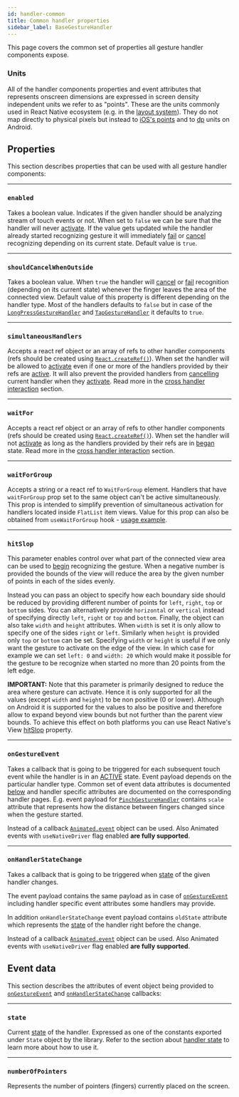 ```yaml
---
id: handler-common
title: Common handler properties
sidebar_label: BaseGestureHandler
---
```


This page covers the common set of properties all gesture handler components expose.

### Units

All of the handler components properties and event attributes that represents onscreen dimensions are expressed in screen density independent units we refer to as "points".
These are the units commonly used in React Native ecosystem (e.g. in the [layout system](http://facebook.github.io/react-native/docs/flexbox.html)).
They do not map directly to physical pixels but instead to [iOS's points](https://developer.apple.com/library/content/documentation/2DDrawing/Conceptual/DrawingPrintingiOS/GraphicsDrawingOverview/GraphicsDrawingOverview.html#//apple_ref/doc/uid/TP40010156-CH14-SW7) and to [dp](https://developer.android.com/guide/topics/resources/more-resources#Dimension) units on Android.

## Properties

This section describes properties that can be used with all gesture handler components:

---
### `enabled`

Takes a boolean value.
Indicates if the given handler should be analyzing stream of touch events or not.
When set to `false` we can be sure that the handler will never [activate](state.md#active).
If the value gets updated while the handler already started recognizing gesture it will immediately [fail](state.md#failed) or [cancel](state.md#cancelled) recognizing depending on its current state.
Default value is `true`.

---
### `shouldCancelWhenOutside`

Takes a boolean value.
When `true` the handler will [cancel](state.md#cancelled) or [fail](state.md#failed) recognition (depending on its current state) whenever the finger leaves the area of the connected view.
Default value of this property is different depending on the handler type.
Most of the handlers defaults to `false` but in case of the [`LongPressGestureHandler`](handler-longpress.md) and [`TapGestureHandler`](handler-tap.md) it defaults to `true`.

---
### `simultaneousHandlers`

Accepts a react ref object or an array of refs to other handler components (refs should be created using [`React.createRef()`](https://reactjs.org/docs/refs-and-the-dom.html)). When set the handler will be allowed to [activate](state.md#active) even if one or more of the handlers provided by their refs are [active](state.md#active). It will also prevent the provided handlers from [cancelling](state.md#cancelled) current handler when they [activate](state.md#active). Read more in the [cross handler interaction](interactions.md#simultaneous-recognition) section.

---
### `waitFor`

Accepts a react ref object or an array of refs to other handler components (refs should be created using [`React.createRef()`](https://reactjs.org/docs/refs-and-the-dom.html)). When set the handler will not [activate](state.md#active) as long as the handlers provided by their refs are in [began](state.md#began) state. Read more in the [cross handler interaction](interactions.md#awaiting-other-handlers) section.

---
### `waitForGroup`

Accepts a string or a react ref to `WaitForGroup` element. Handlers that have `waitForGroup` prop set to the same object can't be active simultaneously. This prop is intended to simplify prevention of simultaneous activation for handlers located inside `FlatList` item views. Value for this prop can also be obtained from `useWaitForGroup` hook - [usage example](../Example/swipeableAndWaitForGroup/index.js).

---
### `hitSlop`

This parameter enables control over what part of the connected view area can be used to [begin](state.md#began) recognizing the gesture.
When a negative number is provided the bounds of the view will reduce the area by the given number of points in each of the sides evenly.

Instead you can pass an object to specify how each boundary side should be reduced by providing different number of points for `left`, `right`, `top` or `bottom` sides.
You can alternatively provide `horizontal` or `vertical` instead of specifying directly `left`, `right` or `top` and `bottom`.
Finally, the object can also take `width` and `height` attributes.
When `width` is set it is only allow to specify one of the sides `right` or `left`.
Similarly when `height` is provided only `top` or `bottom` can be set.
Specifying `width` or `height` is useful if we only want the gesture to activate on the edge of the view. In which case for example we can set `left: 0` and `width: 20` which would make it possible for the gesture to be recognize when started no more than 20 points from the left edge.

__IMPORTANT:__ Note that this parameter is primarily designed to reduce the area where gesture can activate. Hence it is only supported for all the values (except `width` and `height`) to be non positive (0 or lower). Although on Android it is supported for the values to also be positive and therefore allow to expand beyond view bounds but not further than the parent view bounds. To achieve this effect on both platforms you can use React Native's View [hitSlop](https://facebook.github.io/react-native/docs/view.html#props) property.

---
### `onGestureEvent`

Takes a callback that is going to be triggered for each subsequent touch event while the handler is in an [ACTIVE](state.md#active) state. Event payload depends on the particular handler type. Common set of event data attributes is documented [below](#event-data) and handler specific attributes are documented on the corresponding handler pages. E.g. event payload for [`PinchGestureHandler`](handler-rotation.md#event-data) contains `scale` attribute that represents how the distance between fingers changed since when the gesture started.

Instead of a callback [`Animated.event`](https://facebook.github.io/react-native/docs/animated.html#event) object can be used. Also Animated events with `useNativeDriver` flag enabled __are fully supported__.

---
### `onHandlerStateChange`

Takes a callback that is going to be triggered when [state](state.md) of the given handler changes.

The event payload contains the same payload as in case of [`onGestureEvent`](#ongestureevent) including handler specific event attributes some handlers may provide.

In addition `onHandlerStateChange` event payload contains `oldState` attribute which represents the [state](state.md) of the handler right before the change.

Instead of a callback [`Animated.event`](https://facebook.github.io/react-native/docs/animated.html#event) object can be used. Also Animated events with `useNativeDriver` flag enabled __are fully supported__.

## Event data

This section describes the attributes of event object being provided to [`onGestureEvent`](#ongestureevent) and [`onHandlerStateChange`](#onhandlerstatechange) callbacks:

---
### `state`

Current [state](state.md) of the handler. Expressed as one of the constants exported under `State` object by the library. Refer to the section about [handler state](state.md) to learn more about how to use it.

---
### `numberOfPointers`

Represents the number of pointers (fingers) currently placed on the screen.



